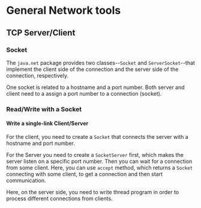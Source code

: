 # General Network tools

## TCP Server/Client

### Socket

The `java.net` package provides two classes--`Socket` and `ServerSocket`--that
implement the client side of the connection and the server side of the
connection, respectively.

One socket is related to a hostname and a port number. Both server and client
need to a assign a port number to a connection (socket).

### Read/Write with a Socket

#### Write a single-link Client/Server

For the client, you need to create a `Socket` that connects the server with a
hostname and port number.

For the Server you need to create a `SocketServer` first, which makes the server
listen on a specific port number. Then you can wait for a connection from some
client. Here, you can use `accept` method, which returns a `Socket` connecting
with some client, to get a connection and then start communication.

Here, on the server side, you need to write thread program in order to process
different connections from clients.
